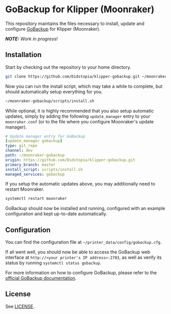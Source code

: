 # GoBackup for Klipper (Moonraker)

This repository maintains the files necessary to install, update and configure [GoBackup](https://github.com/gobackup/gobackup) for Klipper (Moonraker).

***NOTE:*** *Work in progress!*

## Installation

Start by checking out the repository to your home directory.

```bash
git clone https://github.com/Didstopia/klipper-gobackup.git ~/moonraker-gobackup
```

Now you can run the install script, which may take a while to complete, but should automatically setup everything for you.

```bash
~/moonraker-gobackup/scripts/install.sh
```

While optional, it is highly recommended that you also setup automatic updates, simply by adding the following `update_manager` entry to your `moonraker.conf` (or to the file where you configure Moonraker's update manager).

```yaml
# Update manager entry for GoBackup
[update_manager gobackup]
type: git_repo
channel: dev
path: ~/moonraker-gobackup
origin: https://github.com/Didstopia/klipper-gobackup.git
primary_branch: master
install_script: scripts/install.sh
managed_services: gobackup
```

If you setup the automatic updates above, you may additionally need to restart Moonraker.

```bash
systemctl restart moonraker
```

GoBackup should now be installed and running, configured with an example configuration and kept up-to-date automatically.

## Configuration

You can find the configuration file at `~/printer_data/config/gobackup.cfg`.

If all went well, you should now be able to access the GoBackup web interface at `http://<your printer's IP address>:2703`, as well as verify its status by running `systemctl status gobackup`.

For more information on how to configure GoBackup, please refer to the [official GoBackup documentation](https://github.com/gobackup/gobackup).

## License

See [LICENSE](LICENSE).

